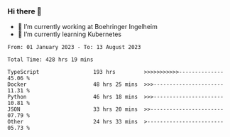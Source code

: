### Hi there 👋
- 🔭 I’m currently working at Boehringer Ingelheim
- 🌱 I’m currently learning Kubernetes

 
<!--START_SECTION:waka-->

```text
From: 01 January 2023 - To: 13 August 2023

Total Time: 428 hrs 19 mins

TypeScript                 193 hrs         >>>>>>>>>>>--------------   45.06 %
Docker                     48 hrs 25 mins  >>>----------------------   11.31 %
Python                     46 hrs 18 mins  >>>----------------------   10.81 %
JSON                       33 hrs 20 mins  >>-----------------------   07.79 %
Other                      24 hrs 33 mins  >------------------------   05.73 %
```

<!--END_SECTION:waka-->

 
